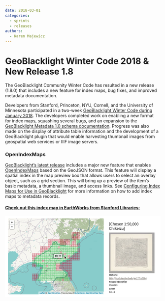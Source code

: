 ```yaml
---
date: 2018-03-01
categories:
  - sprints
  - releases
authors:
  - Karen Majewicz
---
```


# GeoBlacklight Winter Code 2018 & New Release 1.8

The GeoBlacklight Community Winter Code has resulted in a new release (1.8.0) that includes a new feature for index maps, bug fixes, and improved metadata documentation.

<!-- more -->

Developers from Stanford, Princeton, NYU, Cornell, and the University of Minnesota participated in a two-week [GeoBlacklight Winter Code during January 2018](https://github.com/geoblacklight/geoblacklight/projects/1).  The developers completed work on enabling a new format for index maps, squashing several bugs, and an expansion to the [GeoBlacklight Metadata 1.0 schema documentation](https://github.com/geoblacklight/geoblacklight/blob/master/schema). Progress was also made on the display of attribute table information and the development of a GeoBlacklight plugin that would enable harvesting thumbnail images from geospatial web services or IIIF image servers.

### OpenIndexMaps
[GeoBlacklight’s latest release](https://github.com/geoblacklight/geoblacklight/releases/tag/v1.8.0) includes a major new feature that enables [OpenIndexMaps](https://openindexmaps.github.io/) based on the GeoJSON format. This feature will display a spatial index in the map preview box that allows users to select an overlay object, such as a grid section. This will bring up a preview of the item’s basic metadata, a thumbnail image, and access links. See [Configuring Index Maps for Use in GeoBlacklight](https://geoblacklight.org/guides.html#configuring-index-maps-for-use-in-geoblacklight) for more information on how to add index maps to metadata records.

#### [Check out this index map in EarthWorks from Stanford Libraries:](https://earthworks.stanford.edu/catalog/stanford-ts545zc6250)
[![indexMap](blog-images/indexMap.png)](https://earthworks.stanford.edu/catalog/stanford-ts545zc6250)
